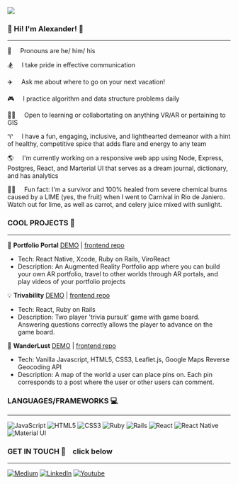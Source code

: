![](./assets/name_banner.gif)
### 🕺  Hi! I'm Alexander! 💃

___

🌈&nbsp;&nbsp;&nbsp;&nbsp;&nbsp;Pronouns are he/ him/ his

🏂&nbsp;&nbsp;&nbsp;&nbsp;&nbsp;I take pride in effective communication

✈️&nbsp;&nbsp;&nbsp;&nbsp;&nbsp;Ask me about where to go on your next vacation!

🎮&nbsp;&nbsp;&nbsp;&nbsp;&nbsp;I practice algorithm and data structure problems daily

🏋️‍♀️&nbsp;&nbsp;&nbsp;&nbsp;&nbsp;Open to learning or collabortating on anything VR/AR or pertaining to GIS

♈️&nbsp;&nbsp;&nbsp;&nbsp;&nbsp;I have a fun, engaging, inclusive, and lighthearted demeanor with a hint of healthy, competitive spice that adds flare and energy to any team

🌎&nbsp;&nbsp;&nbsp;&nbsp;&nbsp;I'm currently working on a responsive web app using Node,  Express, Postgres, React, and Marterial UI that serves as a dream journal, dictionary, and has analytics

🧜‍♂️&nbsp;&nbsp;&nbsp;&nbsp;&nbsp;Fun fact: I'm a survivor and 100% healed from severe chemical burns caused by a LIME (yes, the fruit) when I went to Carnival in Rio de Janiero. Watch out for lime, as well as carrot, and celery juice mixed with sunlight.

### COOL PROJECTS 💪
___
💼 **Portfolio Portal** <a href='https://www.youtube.com/watch?v=nQO1z6mE9iA'>DEMO</a> | <a href='https://github.com/kosmos02/portfolio-portal-frontend'>frontend repo</a>
<ul>
<li>Tech: React Native, Xcode, Ruby on Rails, ViroReact</li>
<li>Description: An Augmented Reality Portfolio app where you can build your own AR portfolio, travel to other worlds through AR portals, and play videos of your portfolio projects
</ul>

💡 **Trivability** <a href='https://www.youtube.com/watch?v=m88xPqRIStg&t=35s'>DEMO</a> | <a href='https://github.com/kosmos02/trivability-frontend'>frontend repo</a>
<ul>
<li>Tech: React, Ruby on Rails</li>
<li>Description: Two player 'trivia pursuit' game with game board. Answering questions correctly allows the player to advance on the game board.
</ul>

📍 **WanderLust** <a href='https://www.youtube.com/watch?v=9Lydq4EVUI4&t=4s'>DEMO</a> | <a href='https://github.com/kosmos02/wanderlust-frontend'>frontend repo</a>
<ul>
<li>Tech: Vanilla Javascript, HTML5, CSS3, Leaflet.js, Google Maps Reverse Geocoding API</li>
<li>Description: A map of the world a user can place pins on. Each pin corresponds to a post where the user or other users can comment.
</ul>

### LANGUAGES/FRAMEWORKS 💻
___

<img alt="JavaScript" src="https://img.shields.io/badge/javascript%20-%23323330.svg?&style=for-the-badge&logo=javascript&logoColor=%23F7DF1E"/>
<img alt="HTML5" src="https://img.shields.io/badge/html5%20-%23E34F26.svg?&style=for-the-badge&logo=html5&logoColor=white"/>
<img alt="CSS3" src="https://img.shields.io/badge/css3%20-%231572B6.svg?&style=for-the-badge&logo=css3&logoColor=white"/>
<img alt="Ruby" src="https://img.shields.io/badge/ruby-%23CC342D.svg?&style=for-the-badge&logo=ruby&logoColor=white"/>
<img alt="Rails" src="https://img.shields.io/badge/rails%20-%23CC0000.svg?&style=for-the-badge&logo=ruby-on-rails&logoColor=white"/>
<img alt="React" src="https://img.shields.io/badge/react%20-%2320232a.svg?&style=for-the-badge&logo=react&logoColor=%2361DAFB"/>
<img alt="React Native" src="https://img.shields.io/badge/react_native%20-%2320232a.svg?&style=for-the-badge&logo=react&logoColor=%2361DAFB"/>
<img alt="Material UI" src="https://img.shields.io/badge/material%20ui%20-%230081CB.svg?&style=for-the-badge&logo=material-ui&logoColor=white"/>

### GET IN TOUCH 📨 &nbsp;&nbsp;&nbsp;click below
___
<a href='https://alexandermgabriel.medium.com/'><img alt="Medium" src="https://img.shields.io/badge/Medium-12100E?style=for-the-badge&logo=medium&logoColor=white"/></a>
<a href='https://www.linkedin.com/in/alexander-m-gabriel'><img alt="LinkedIn" src="https://img.shields.io/badge/linkedin%20-%230077B5.svg?&style=for-the-badge&logo=linkedin&logoColor=white"/></a>
<a href='https://www.youtube.com/channel/UC8mQfCibsE7nMCQkqO1GMXA/videos'><img alt="Youtube" src="https://img.shields.io/badge/Alexander Gabriel%20-%23FF0000.svg?&style=for-the-badge&logo=YouTube&logoColor=white"/></a>



<!--
**kosmos02/kosmos02** is a ✨ _special_ ✨ repository because its `README.md` (this file) appears on your GitHub profile.

Here are some ideas to get you started:

- 🔭 I’m currently working on ...
- 🌱 I’m currently learning ...
- 👯 I’m looking to collaborate on ...
- 🤔 I’m looking for help with ...
- 💬 Ask me about ...
- 📫 How to reach me: ...
- 😄 Pronouns: ...
- ⚡ Fun fact: ...
-->

